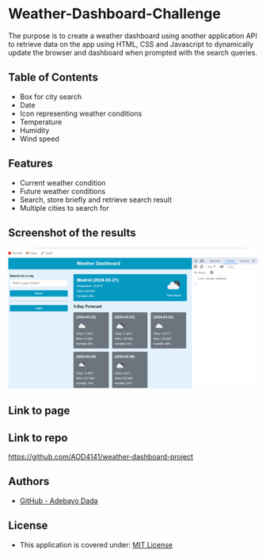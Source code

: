 # Weather-Dashboard-Challenge
The purpose is to create a weather dashboard using another application API to retrieve data on the app using HTML, CSS and Javascript to dynamically update the browser and dashboard when prompted with the search queries.

## Table of Contents

* Box for city search
* Date
* Icon representing weather conditions
* Temperature
* Humidity
* Wind speed



## Features


* Current weather condition
* Future weather conditions
* Search, store briefly and retrieve search result
* Multiple cities to search for


## Screenshot of the results


![alt text](image.png)


## Link to page



## Link to repo


https://github.com/AOD4141/weather-dashboard-project

## Authors

- [GitHub - Adebayo Dada](https://github.com/AOD4141)



## License

- This application is covered under: [MIT License](https://choosealicense.com/licenses/mit)
